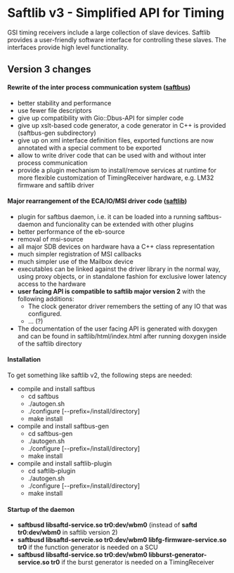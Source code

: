# Saftlib v3 - Simplified API for Timing

GSI timing receivers include a large collection of slave devices. Saftlib
provides a user-friendly software interface for controlling these slaves.
The interfaces provide high level functionality. 


## Version 3 changes

#### Rewrite of the inter process communication system ([saftbus](saftbus/README.md)) 
  - better stability and performance
  - use fewer file descriptors
  - give up compatibility with Gio::Dbus-API for simpler code 
  - give up xslt-based code generator, a code generator in C++ is provided (saftbus-gen subdirectory)
  - give up on xml interface definition files, exported functions are now annotated with a special comment to be exported
  - allow to write driver code that can be used with and without inter process communication
  - provide a plugin mechanism to install/remove services at runtime for more flexible customization of TimingReceiver hardware, e.g. LM32 firmware and saftlib driver

#### Major rearrangement of the ECA/IO/MSI driver code ([saftlib](saftlib/README.md)) 
  - plugin for saftbus daemon, i.e. it can be loaded into a running saftbus-daemon and funcionality can be extended with other plugins
  - better performance of the eb-source
  - removal of msi-source
  - all major SDB devices on hardware hava a C++ class representation 
  - much simpler registration of MSI callbacks
  - much simpler use of the Mailbox device
  - executables can be linked against the driver library in the normal way, using proxy objects, or in standalone fashion for exclusive lower latency access to the hardware
  - **user facing API is compatible to saftlib major version 2** with the following additions:
    - The clock generator driver remembers the setting of any IO that was configured.
    - ...  (?)
  - The documentation of the user facing API is generated with doxygen and can be found in saftlib/html/index.html after running doxygen inside of the saftlib directory

#### Installation
To get something like saftlib v2, the following steps are needed:
  - compile and install saftbus
    - cd saftbus
    - ./autogen.sh
    - ./configure [--prefix=/install/directory]
    - make install
  - compile and install saftbus-gen
    - cd saftbus-gen
    - ./autogen.sh
    - ./configure [--prefix=/install/directory]
    - make install
  - compile and install saftlib-plugin
    - cd saftlib-plugin
    - ./autogen.sh
    - ./configure [--prefix=/install/directory]
    - make install

#### Startup of the daemon
  - **saftbusd libsaftd-service.so tr0:dev/wbm0**  (instead of **saftd tr0:dev/wbm0** in saftlib version 2)
  - **saftbusd libsaftd-servcie.so tr0:dev/wbm0 libfg-firmware-service.so tr0** if the function generator is needed on a SCU
  - **saftbusd libsaftd-service.so tr0:dev/wbm0 libburst-generator-service.so tr0** if the burst generator is needed on a TimingReceiver